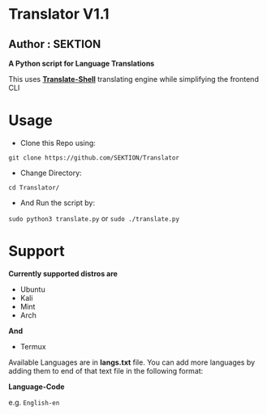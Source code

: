 # Translator V1.1
## Author : SEKTION

**A Python script for Language Translations**

This uses [**Translate-Shell**](https://github.com/soimort/translate-shell) translating engine while simplifying the frontend CLI

# Usage
- Clone this Repo using:

`git clone https://github.com/SEKTION/Translator`
- Change Directory:

`cd Translator/`
- And Run the script by:

`sudo python3 translate.py` or `sudo ./translate.py`

# Support
**Currently supported distros are**
- Ubuntu
- Kali
- Mint
- Arch

**And**
- Termux


Available Languages are in **langs.txt** file.
You can add more languages by adding them to end of that text file in the following format:

**Language-Code**

e.g. `English-en`
